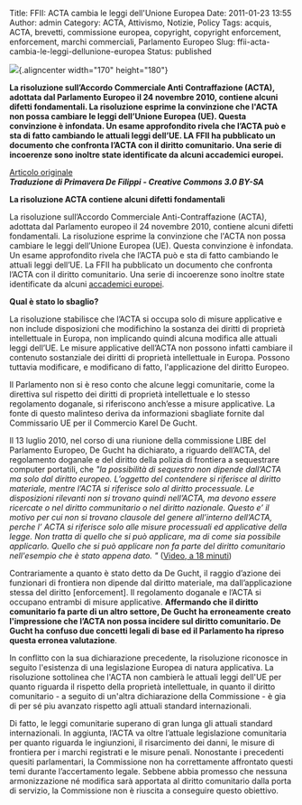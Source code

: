 Title: FFII: ACTA cambia le leggi dell'Unione Europea
Date: 2011-01-23 13:55
Author: admin
Category: ACTA, Attivismo, Notizie, Policy
Tags: acquis, ACTA, brevetti, commissione europea, copyright, copyright enforcement, enforcement, marchi commerciali, Parlamento Europeo
Slug: ffii-acta-cambia-le-leggi-dellunione-europea
Status: published

![](http://img.over-blog.com/554x600/0/55/19/29/New/ACTA-nena-bomba-f.jpg){.aligncenter width="170" height="180"}

**La risoluzione sull’Accordo Commerciale Anti Contraffazione (ACTA), adottata dal Parlamento Europeo il 24 novembre 2010, contiene alcuni difetti fondamentali. La risoluzione esprime la convinzione che l'ACTA non possa cambiare le leggi dell’Unione Europea (UE). Questa convinzione è infondata. Un esame approfondito rivela che l’ACTA può e sta di fatto cambiando le attuali leggi dell’UE. LA FFII ha pubblicato un documento che confronta l’ACTA con il diritto comunitario. Una serie di incoerenze sono inoltre state identificate da alcuni accademici europei.**

**<!--more-->**

[Articolo originale](http://acta.ffii.org/wordpress/?p=377)  
***Traduzione di Primavera De Filippi - Creative Commons 3.0 BY-SA***

**La risoluzione ACTA contiene alcuni difetti fondamentali**

La risoluzione sull’Accordo Commerciale Anti-Contraffazione (ACTA), adottata dal Parlamento europeo il 24 novembre 2010, contiene alcuni difetti fondamentali. La risoluzione esprime la convinzione che l'ACTA non possa cambiare le leggi dell’Unione Europea (UE). Questa convinzione è infondata. Un esame approfondito rivela che l’ACTA può e sta di fatto cambiando le attuali leggi dell’UE. La FFII ha pubblicato un documento che confronta l’ACTA con il diritto comunitario. Una serie di incoerenze sono inoltre state identificate da alcuni [accademici europei](http://acta.ffii.org/wordpress/?p=373).

**Qual è stato lo sbaglio?**

La risoluzione stabilisce che l’ACTA si occupa solo di misure applicative e non include disposizioni che modifichino la sostanza dei diritti di proprietà intellettuale in Europa, non implicando quindi alcuna modifica alle attuali leggi dell’UE. Le misure applicative dell’ACTA non possono infatti cambiare il contenuto sostanziale dei diritti di proprietà intellettuale in Europa. Possono tuttavia modificare, e modificano di fatto, l'applicazione del diritto Europeo.

Il Parlamento non si è reso conto che alcune leggi comunitarie, come la direttiva sul rispetto dei diritti di proprietà intellettuale e lo stesso regolamento doganale, si riferiscono anch’esse a misure applicative. La fonte di questo malinteso deriva da informazioni sbagliate fornite dal Commissario UE per il Commercio Karel De Gucht.

Il 13 luglio 2010, nel corso di una riunione della commissione LIBE del Parlamento Europeo, De Gucht ha dichiarato, a riguardo dell’ACTA, del regolamento doganale e del diritto della polizia di frontiera a sequestrare computer portatili, che *"la possibilità di sequestro non dipende dall’ACTA ma solo dal diritto europeo. L’oggetto del contendere si riferisce al diritto materiale, mentre l’ACTA si riferisce solo al diritto processuale. Le disposizioni rilevanti non si trovano quindi nell’ACTA, ma devono essere ricercate o nel diritto communitario o nel diritto nazionale. Questo e’ il motivo per cui non si trovano clausole del genere all’interno dell’ACTA, perche l’ ACTA si riferisce solo alle misure processuali ed applicative della legge. Non tratta di quello che si può applicare, ma di come sia possibile applicarlo. Quello che si può applicare non fa parte del diritto comunitario nell'esempio che è stato appena dato. "* ([Video, a 18 minuti](http://ec.europa.eu/avservices/player/streaming.cfm?type=ebsplus&sid=163770))

Contrariamente a quanto è stato detto da De Gucht, il raggio d’azione dei funzionari di frontiera non dipende dal diritto materiale, ma dall’applicazione stessa del diritto \[enforcement\]. Il regolamento doganale e l’ACTA si occupano entrambi di misure applicative. **Affermando che il diritto comunitario fa parte di un altro settore, De Gucht ha erroneamente creato l'impressione che l’ACTA non possa incidere sul diritto comunitario. De Gucht ha confuso due concetti legali di base ed il Parlamento ha ripreso questa erronea valutazione**.

In conflitto con la sua dichiarazione precedente, la risoluzione riconosce in seguito l'esistenza di una legislazione Europea di natura applicativa. La risoluzione sottolinea che l'ACTA non cambierà le attuali leggi dell'UE per quanto riguarda il rispetto della proprietà intellettuale, in quanto il diritto comunitario - a seguito di un'altra dichiarazione della Commissione - è gia di per sé piu avanzato rispetto agli attuali standard internazionali.

Di fatto, le leggi comunitarie superano di gran lunga gli attuali standard internazionali. In aggiunta, l’ACTA va oltre l’attuale legislazione comunitaria per quanto riguarda le ingiunzioni, il risarcimento dei danni, le misure di frontiera per i marchi registrati e le misure penali. Nonostante i precedenti quesiti parlamentari, la Commissione non ha correttamente affrontato questi temi durante l’accertamento legale. Sebbene abbia promesso che nessuna armonizzazione né modifica sarà apportata al diritto comunitario dalla porta di servizio, la Commissione non è riuscita a conseguire questo obiettivo.
